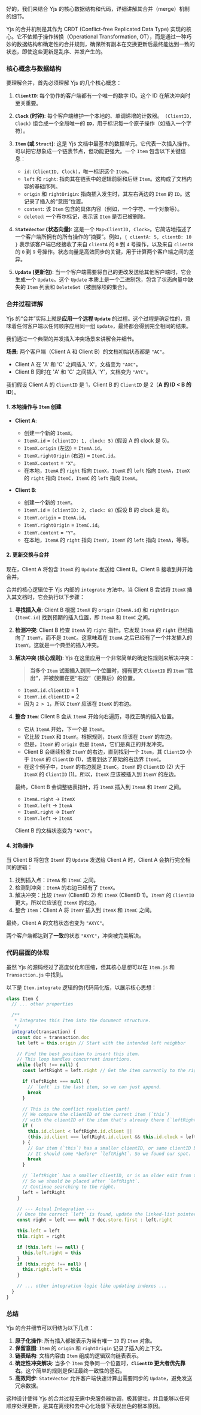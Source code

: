 好的，我们来结合 Yjs 的核心数据结构和代码，详细讲解其合并（merge）机制的细节。

Yjs 的合并机制是其作为 CRDT (Conflict-free Replicated Data Type) 实现的核心。它不依赖于操作转换（Operational Transformation, OT），而是通过一种巧妙的数据结构和确定性的合并规则，确保所有副本在交换更新后最终能达到一致的状态，即使这些更新是乱序、并发产生的。

### 核心概念与数据结构

要理解合并，首先必须理解 Yjs 的几个核心概念：

1.  **`ClientID`**: 每个协作的客户端都有一个唯一的数字 ID。这个 ID 在解决冲突时至关重要。
2.  **`Clock` (时钟)**: 每个客户端维护一个本地的、单调递增的计数器。` (ClientID, Clock)` 组合成一个全局唯一的 **`ID`**，用于标识每一个原子操作（如插入一个字符）。
3.  **`Item` (或 `Struct`)**: 这是 Yjs 文档中最基本的数据单元。它代表一次插入操作。可以把它想象成一个链表节点，但功能更强大。一个 `Item` 包含以下关键信息：

    - `id`: `(ClientID, Clock)`，唯一标识这个 `Item`。
    - `left` 和 `right`: 指向其在链表中的逻辑前驱和后继 `Item`。这构成了文档内容的基础序列。
    - `origin` 和 `rightOrigin`: 指向插入发生时，其左右两边的 `Item` 的 `ID`。这记录了插入的“意图”位置。
    - `content`: 该 `Item` 包含的具体内容（例如，一个字符、一个对象等）。
    - `deleted`: 一个布尔标记，表示该 `Item` 是否已被删除。

4.  **`StateVector` (状态向量)**: 这是一个 `Map<ClientID, Clock>`。它简洁地描述了一个客户端所拥有的所有操作的“摘要”。例如，`{ clientA: 5, clientB: 10 }` 表示该客户端已经接收了来自 `clientA` 的 `0` 到 `4` 号操作，以及来自 `clientB` 的 `0` 到 `9` 号操作。状态向量是高效同步的关键，用于计算两个客户端之间的差异。

5.  **`Update` (更新包)**: 当一个客户端需要将自己的更改发送给其他客户端时，它会生成一个 `Update`。这个 `Update` 本质上是一个二进制包，包含了状态向量中缺失的 `Item` 列表和 `DeleteSet`（被删除项的集合）。

### 合并过程详解

Yjs 的“合并”实际上就是**应用一个远程 `Update`** 的过程。这个过程是确定性的，意味着任何客户端以任何顺序应用同一组 `Update`，最终都会得到完全相同的结果。

我们通过一个典型的并发插入冲突场景来讲解合并细节。

**场景**: 两个客户端（Client A 和 Client B）的文档初始状态都是 `"AC"`。

- Client A 在 'A' 和 'C' 之间插入 'X'，文档变为 `"AXC"`。
- Client B 同时在 'A' 和 'C' 之间插入 'Y'，文档变为 `"AYC"`。

我们假设 Client A 的 `ClientID` 是 1，Client B 的 `ClientID` 是 2（**A 的 ID < B 的 ID**）。

#### 1. 本地操作与 `Item` 创建

- **Client A**:

  - 创建一个新的 `ItemX`。
  - `ItemX.id` = `(clientID: 1, clock: 5)` (假设 A 的 clock 是 5)。
  - `ItemX.origin` (左边) = `ItemA.id`。
  - `ItemX.rightOrigin` (右边) = `ItemC.id`。
  - `ItemX.content` = `"X"`。
  - 在本地，`ItemA` 的 `right` 指向 `ItemX`，`ItemX` 的 `left` 指向 `ItemA`，`ItemX` 的 `right` 指向 `ItemC`，`ItemC` 的 `left` 指向 `ItemX`。

- **Client B**:
  - 创建一个新的 `ItemY`。
  - `ItemY.id` = `(clientID: 2, clock: 8)` (假设 B 的 clock 是 8)。
  - `ItemY.origin` = `ItemA.id`。
  - `ItemY.rightOrigin` = `ItemC.id`。
  - `ItemY.content` = `"Y"`。
  - 在本地，`ItemA` 的 `right` 指向 `ItemY`，`ItemY` 的 `left` 指向 `ItemA`，等等。

#### 2. 更新交换与合并

现在，Client A 将包含 `ItemX` 的 `Update` 发送给 Client B。Client B 接收到并开始合并。

合并的核心逻辑位于 Yjs 内部的 `integrate` 方法中。当 Client B 尝试将 `ItemX` 插入其文档时，它会执行以下步骤：

1.  **寻找插入点**: Client B 根据 `ItemX` 的 `origin` (`ItemA.id`) 和 `rightOrigin` (`ItemC.id`) 找到预期的插入位置，即 `ItemA` 和 `ItemC` 之间。

2.  **检测冲突**: Client B 检查 `ItemA` 的 `right` 指针。它发现 `ItemA` 的 `right` 已经指向了 `ItemY`，而不是 `ItemC`。这意味着在 `ItemA` 之后已经有了一个并发插入的 `ItemY`。这就是一个典型的插入冲突。

3.  **解决冲突 (核心规则)**: Yjs 在这里应用一个非常简单的确定性规则来解决冲突：

    > **当多个 `Item` 试图插入到同一个位置时，拥有更大 `ClientID` 的 `Item` “胜出”，并被放置在更“右边”（更靠后）的位置。**

    - `ItemX.id.clientID` = 1
    - `ItemY.id.clientID` = 2
    - 因为 `2 > 1`，所以 `ItemY` 应该在 `ItemX` 的右边。

4.  **整合 `Item`**: Client B 会从 `ItemA` 开始向右遍历，寻找正确的插入位置。

    - 它从 `ItemA` 开始，下一个是 `ItemY`。
    - 它比较 `ItemX` 和 `ItemY`。根据规则，`ItemX` 应该在 `ItemY` 的左边。
    - 但是，`ItemY` 的 `origin` 也是 `ItemA`，它们是真正的并发冲突。
    - Client B 会继续检查 `ItemY` 的右边，直到找到一个 `Item`，其 `ClientID` 小于 `ItemX` 的 `ClientID` (1)，或者到达了原始的右边界 `ItemC`。
    - 在这个例子中，`ItemY` 的右边就是 `ItemC`。`ItemY` 的 `ClientID` (2) 大于 `ItemX` 的 `ClientID` (1)。所以，`ItemX` 应该被插入到 `ItemY` 的左边。

    最终，Client B 会调整链表指针，将 `ItemX` 插入到 `ItemA` 和 `ItemY` 之间。

    - `ItemA.right` -> `ItemX`
    - `ItemX.left` -> `ItemA`
    - `ItemX.right` -> `ItemY`
    - `ItemY.left` -> `ItemX`

    Client B 的文档状态变为 `"AXYC"`。

#### 4. 对称操作

当 Client B 将包含 `ItemY` 的 `Update` 发送给 Client A 时，Client A 会执行完全相同的逻辑：

1.  找到插入点：`ItemA` 和 `ItemC` 之间。
2.  检测到冲突：`ItemA` 的右边已经有了 `ItemX`。
3.  解决冲突：比较 `ItemY` (ClientID 2) 和 `ItemX` (ClientID 1)。`ItemY` 的 `ClientID` 更大，所以它应该在 `ItemX` 的右边。
4.  整合 `Item`：Client A 将 `ItemY` 插入到 `ItemX` 和 `ItemC` 之间。

最终，Client A 的文档状态也变为 `"AXYC"`。

两个客户端都达到了**一致**的状态 `"AXYC"`，冲突被完美解决。

### 代码层面的体现

虽然 Yjs 的源码经过了高度优化和压缩，但其核心思想可以在 `Item.js` 和 `Transaction.js` 中找到。

以下是 `Item.integrate` 逻辑的伪代码简化版，以展示核心思想：

```javascript
class Item {
  // ... other properties

  /**
   * Integrates this Item into the document structure.
   */
  integrate(transaction) {
    const doc = transaction.doc
    let left = this.origin // Start with the intended left neighbor

    // Find the best position to insert this item.
    // This loop handles concurrent insertions.
    while (left !== null) {
      const leftRight = left.right // Get the item currently to the right of `left`

      if (leftRight === null) {
        // `left` is the last item, so we can just append.
        break
      }

      // This is the conflict resolution part!
      // We compare the clientID of the current item (`this`)
      // with the clientID of the item that's already there (`leftRight`).
      if (
        this.id.client < leftRight.id.client ||
        (this.id.client === leftRight.id.client && this.id.clock < leftRight.id.clock)
      ) {
        // Our item (`this`) has a smaller clientID, or same clientID but older clock.
        // It should come *before* `leftRight`. So we found our spot.
        break
      }

      // `leftRight` has a smaller clientID, or is an older edit from the same client.
      // So we should be placed after `leftRight`.
      // Continue searching to the right.
      left = leftRight
    }

    // --- Actual Integration ---
    // Once the correct `left` is found, update the linked-list pointers.
    const right = left === null ? doc.store.first : left.right

    this.left = left
    this.right = right

    if (this.left !== null) {
      this.left.right = this
    }
    if (this.right !== null) {
      this.right.left = this
    }

    // ... other integration logic like updating indexes ...
  }
}
```

### 总结

Yjs 的合并细节可以归结为以下几点：

1.  **原子化操作**: 所有插入都被表示为带有唯一 `ID` 的 `Item` 对象。
2.  **保留意图**: `Item` 的 `origin` 和 `rightOrigin` 记录了插入的上下文。
3.  **链表结构**: 文档内容由 `Item` 组成的逻辑双向链表表示。
4.  **确定性冲突解决**: 当多个 `Item` 竞争同一个位置时，**`ClientID` 更大者优先靠右**。这个简单的规则是保证最终一致性的基石。
5.  **高效同步**: `StateVector` 允许客户端快速计算出需要同步的 `Update`，避免发送冗余数据。

这种设计使得 Yjs 的合并过程无需中央服务器协调，极其健壮，并且能够以任何顺序处理更新，是其在离线和去中心化场景下表现出色的根本原因。
